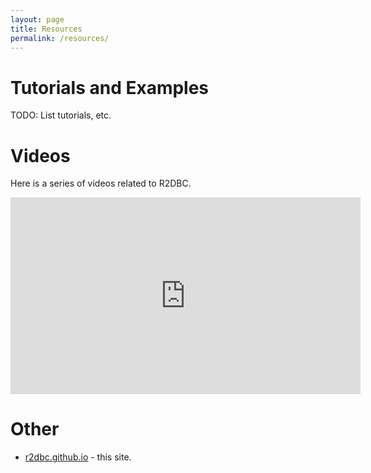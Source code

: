 ```yaml
---
layout: page
title: Resources
permalink: /resources/
---
```


# Tutorials and Examples

TODO: List tutorials, etc.

# Videos

Here is a series of videos related to R2DBC.

<iframe width="560" height="315" src="https://www.youtube-nocookie.com/embed/tciPoh1vmmY" frameborder="0" allow="autoplay; encrypted-media" allowfullscreen></iframe>

# Other

* [r2dbc.github.io](https://github.com/r2dbc/r2dbc.github.io) - this site.
